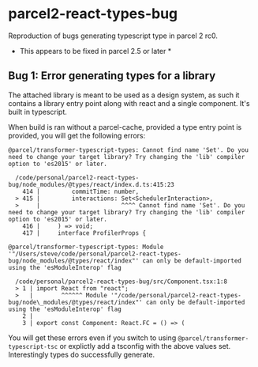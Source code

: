 # parcel2-react-types-bug

Reproduction of bugs generating typescript type in parcel 2 rc0. 

* This appears to be fixed in parcel 2.5 or later *

## Bug 1: Error generating types for a library

The attached library is meant to be used as a design system, as such it contains a library entry point along with react and a single component. It's built in typescript.

When build is ran without a parcel-cache, provided a type entry point is provided, you will get the following errors:

```
@parcel/transformer-typescript-types: Cannot find name 'Set'. Do you need to change your target library? Try changing the 'lib' compiler option to 'es2015' or later.

  /code/personal/parcel2-react-types-bug/node_modules/@types/react/index.d.ts:415:23
    414 |         commitTime: number,
  > 415 |         interactions: Set<SchedulerInteraction>,
  >     |                       ^^^^ Cannot find name 'Set'. Do you need to change your target library? Try changing the 'lib' compiler option to 'es2015' or later.
    416 |     ) => void;
    417 |     interface ProfilerProps {

@parcel/transformer-typescript-types: Module '"/Users/steve/code/personal/parcel2-react-types-bug/node_modules/@types/react/index"' can only be default-imported using the 'esModuleInterop' flag

  /code/personal/parcel2-react-types-bug/src/Component.tsx:1:8
  > 1 | import React from "react";
  >   |        ^^^^^^ Module '"/code/personal/parcel2-react-types-bug/node\_modules/@types/react/index"' can only be default-imported using the 'esModuleInterop' flag
    2 |
    3 | export const Component: React.FC = () => (

```

You will get these errors even if you switch to using `@parcel/transformer-typescript-tsc` or explictly add a tsconfig with the above values set. Interestingly types do successfully generate.
